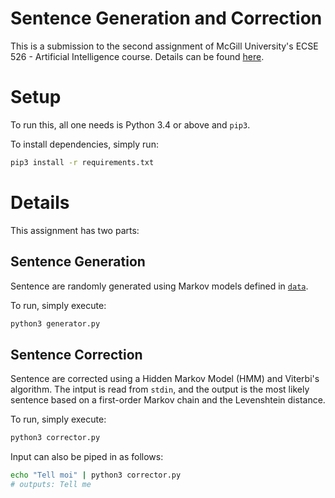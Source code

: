 # Sentence Generation and Correction

This is a submission to the second assignment of McGill University's ECSE 526 -
Artificial Intelligence course. Details can be found
[here](http://www.cim.mcgill.ca/~jer/courses/ai/assignments/as2.html).

# Setup

To run this, all one needs is Python 3.4 or above and `pip3`.

To install dependencies, simply run:

```bash
pip3 install -r requirements.txt
```

# Details

This assignment has two parts:

## Sentence Generation

Sentence are randomly generated using Markov models defined in [`data`](data).

To run, simply execute:

```bash
python3 generator.py
```

## Sentence Correction

Sentence are corrected using a Hidden Markov Model (HMM) and Viterbi's
algorithm. The intput is read from `stdin`, and the output is the most likely
sentence based on a first-order Markov chain and the Levenshtein distance.

To run, simply execute:

```bash
python3 corrector.py
```

Input can also be piped in as follows:

```bash
echo "Tell moi" | python3 corrector.py
# outputs: Tell me
```
